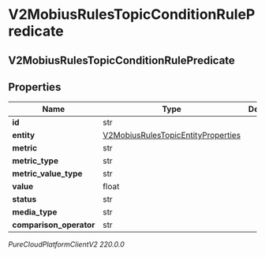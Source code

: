 # V2MobiusRulesTopicConditionRulePredicate

## V2MobiusRulesTopicConditionRulePredicate

## Properties

|Name | Type | Description | Notes|
|------------ | ------------- | ------------- | -------------|
| **id** | str |  | [optional] |
| **entity** | [V2MobiusRulesTopicEntityProperties](V2MobiusRulesTopicEntityProperties) |  | [optional] |
| **metric** | str |  | [optional] |
| **metric_type** | str |  | [optional] |
| **metric_value_type** | str |  | [optional] |
| **value** | float |  | [optional] |
| **status** | str |  | [optional] |
| **media_type** | str |  | [optional] |
| **comparison_operator** | str |  | [optional] |



_PureCloudPlatformClientV2 220.0.0_
